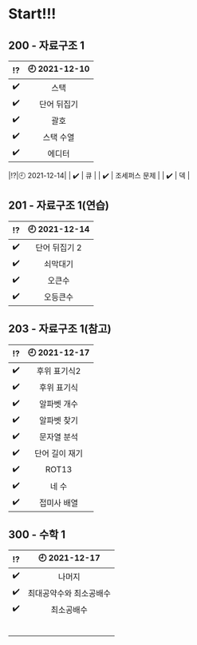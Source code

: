 # Start!!!
## 200 - 자료구조 1
|:interrobang:|:clock9: 2021-12-10|
|:-:|:-:|
| :heavy_check_mark: | 스택 |
| :heavy_check_mark: | 단어 뒤집기 |
| :heavy_check_mark: | 괄호 |
| :heavy_check_mark: | 스택 수열 |
| :heavy_check_mark: | 에디터 |

|:interrobang:|:clock9: 2021-12-14|
| :heavy_check_mark: | 큐 |
| :heavy_check_mark: | 조세퍼스 문제 |
| :heavy_check_mark: | 덱 |
## 201 - 자료구조 1(연습)
|:interrobang:|:clock9: 2021-12-14|
|:-:|:-:|
| :heavy_check_mark: | 단어 뒤집기 2 |
| :heavy_check_mark: | 쇠막대기 |
| :heavy_check_mark: | 오큰수 |
| :heavy_check_mark: | 오등큰수 |
## 203 - 자료구조 1(참고)
|:interrobang:|:clock9: 2021-12-17|
|:-:|:-:|
| :heavy_check_mark: | 후위 표기식2 |
| :heavy_check_mark: | 후위 표기식 |
| :heavy_check_mark: | 알파벳 개수 |
| :heavy_check_mark: | 알파벳 찾기 |
| :heavy_check_mark: | 문자열 분석 |
| :heavy_check_mark: | 단어 길이 재기 |
| :heavy_check_mark: | ROT13 |
| :heavy_check_mark: | 네 수 |
| :heavy_check_mark: | 접미사 배열 |
## 300 - 수학 1
|:interrobang:|:clock9: 2021-12-17|
|:-:|:-:|
| :heavy_check_mark: | 나머지 |
| :heavy_check_mark: | 최대공약수와 최소공배수 |
| :heavy_check_mark: | 최소공배수 |
|  |  |
|  |  |
|  |  |
|  |  |
|  |  |
|  |  |